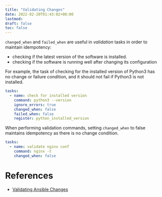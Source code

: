 ```yaml
---
title: "Validating Changes"
date: 2022-02-20T01:43:02+08:00
lastmod:
draft: false
toc: false
---
```


`changed_when` and `failed_when` are useful in *validation* tasks in order to
maintain idempotency:
- checking if the latest version of the software is installed.
- checking if the software is running well after changing its configuration

For example, the task of checking for the installed version of Python3 has no
change or failure condition, and it should not fail if Python3 is not installed.

```yaml
tasks:
  - name: check for installed version
    command: python3 --version
	ignore_errors: true
	changed_when: false
	failed_when: false
    register: python_installed_version
```

When performing validation commands, setting `changed_when` to false maintains
idempotency as there is no change condition.

```yaml
tasks:
  - name: validate nginx conf
    command: nginx -t
	changed_when: false
```

# References
- [Validating Ansible Changes](https://adamj.eu/tech/2014/10/31/validating-ansible-changes/)
